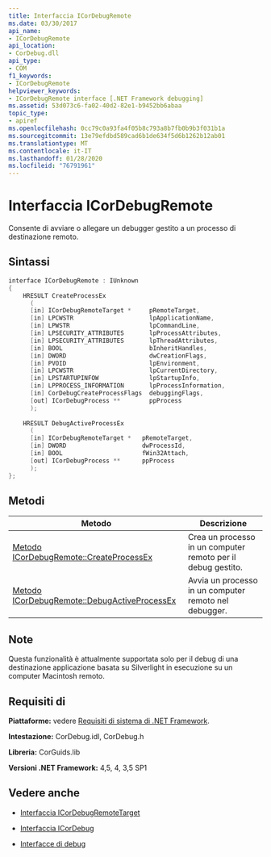 ```yaml
---
title: Interfaccia ICorDebugRemote
ms.date: 03/30/2017
api_name:
- ICorDebugRemote
api_location:
- CorDebug.dll
api_type:
- COM
f1_keywords:
- ICorDebugRemote
helpviewer_keywords:
- ICorDebugRemote interface [.NET Framework debugging]
ms.assetid: 53d073c6-fa02-40d2-82e1-b9452bb6abaa
topic_type:
- apiref
ms.openlocfilehash: 0cc79c0a93fa4f05b8c793a8b7fb0b9b3f031b1a
ms.sourcegitcommit: 13e79efdbd589cad6b1de634f5d6b1262b12ab01
ms.translationtype: MT
ms.contentlocale: it-IT
ms.lasthandoff: 01/28/2020
ms.locfileid: "76791961"
---
```

# <a name="icordebugremote-interface"></a>Interfaccia ICorDebugRemote
Consente di avviare o allegare un debugger gestito a un processo di destinazione remoto.  
  
## <a name="syntax"></a>Sintassi  
  
```cpp  
interface ICorDebugRemote : IUnknown  
{  
    HRESULT CreateProcessEx  
      (  
      [in] ICorDebugRemoteTarget *     pRemoteTarget,  
      [in] LPCWSTR                     lpApplicationName,  
      [in] LPWSTR                      lpCommandLine,  
      [in] LPSECURITY_ATTRIBUTES       lpProcessAttributes,  
      [in] LPSECURITY_ATTRIBUTES       lpThreadAttributes,  
      [in] BOOL                        bInheritHandles,  
      [in] DWORD                       dwCreationFlags,  
      [in] PVOID                       lpEnvironment,  
      [in] LPCWSTR                     lpCurrentDirectory,  
      [in] LPSTARTUPINFOW              lpStartupInfo,  
      [in] LPPROCESS_INFORMATION       lpProcessInformation,  
      [in] CorDebugCreateProcessFlags  debuggingFlags,  
      [out] ICorDebugProcess **        ppProcess  
      );  
  
    HRESULT DebugActiveProcessEx  
      (  
      [in] ICorDebugRemoteTarget *   pRemoteTarget,  
      [in] DWORD                     dwProcessId,  
      [in] BOOL                      fWin32Attach,  
      [out] ICorDebugProcess **      ppProcess  
      );  
};  
```  
  
## <a name="methods"></a>Metodi  
  
|Metodo|Descrizione|  
|------------|-----------------|  
|[Metodo ICorDebugRemote::CreateProcessEx](icordebugremote-createprocessex-method.md)|Crea un processo in un computer remoto per il debug gestito.|  
|[Metodo ICorDebugRemote::DebugActiveProcessEx](icordebugremote-debugactiveprocessex-method.md)|Avvia un processo in un computer remoto nel debugger.|  
  
## <a name="remarks"></a>Note  
 Questa funzionalità è attualmente supportata solo per il debug di una destinazione applicazione basata su Silverlight in esecuzione su un computer Macintosh remoto.  
  
## <a name="requirements"></a>Requisiti di  
 **Piattaforme:** vedere [Requisiti di sistema di .NET Framework](../../../../docs/framework/get-started/system-requirements.md).  
  
 **Intestazione:** CorDebug.idl, CorDebug.h  
  
 **Libreria:** CorGuids.lib  
  
 **Versioni .NET Framework:** 4,5, 4, 3,5 SP1  
  
## <a name="see-also"></a>Vedere anche

- [Interfaccia ICorDebugRemoteTarget](icordebugremotetarget-interface.md)
- [Interfaccia ICorDebug](icordebug-interface.md)

- [Interfacce di debug](debugging-interfaces.md)
